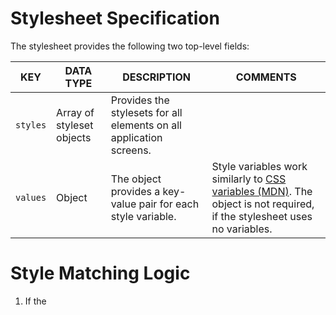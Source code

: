 # Stylesheet Specification 

The stylesheet provides the following two top-level fields:

| KEY  |  DATA TYPE | DESCRIPTION | COMMENTS    
---|---|---|---
`styles` | Array of styleset objects | Provides the stylesets for all elements on all application screens. |  
`values` | Object | The object provides a key-value pair for each style variable. | Style variables work similarly to [CSS variables (MDN)](https://developer.mozilla.org/en-US/docs/Web/CSS/Using_CSS_custom_properties). The object is not required, if the stylesheet uses no variables.   



# Style Matching Logic

1. If the 